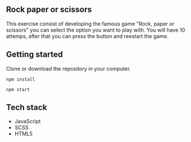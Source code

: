 ## Rock paper or scissors
This exercise consist of developing the famous game "Rock, paper or scissors" you can select the option you want to play with. 
You will have 10 attemps, after that you can press the button and reestart the game.

## Getting started

Clone or download the repository in your computer.

 `npm install`

 `npm start `

## Tech stack
- JavaScript
- SCSS
- HTML5
